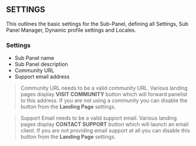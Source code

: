 ## SETTINGS

This outlines the basic settings for the Sub-Panel, defining all Settings, Sub Panel Manager, Dynamic profile settings and Locales.

### Settings  
- Sub Panel name
- Sub Panel description
- Community URL
- Support email address

> Community URL needs to be a valid community URL. Various landing pages display **VISIT COMMUNITY** button which will forward panelist to this address. If you are not using a community you can disable the button from the **Landing Page** settings.

> Support Email needs to be a valid support email. Various landing pages display **CONTACT SUPPORT** button which will launch an email client. If you are not providing email support at all you can disable this button from the **Landing Page** settings.
